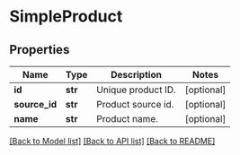 # SimpleProduct


## Properties
Name | Type | Description | Notes
------------ | ------------- | ------------- | -------------
**id** | **str** | Unique product ID. | [optional] 
**source_id** | **str** | Product source id. | [optional] 
**name** | **str** | Product name. | [optional] 

[[Back to Model list]](../README.md#documentation-for-models) [[Back to API list]](../README.md#documentation-for-api-endpoints) [[Back to README]](../README.md)


